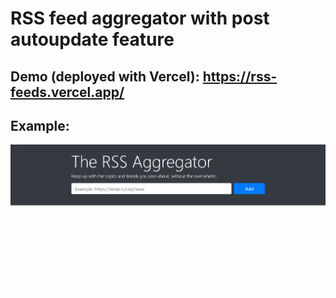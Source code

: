 # RSS feed aggregator with post autoupdate feature

## Demo (deployed with Vercel): https://rss-feeds.vercel.app/


## Example:
![Example](/upload/example.gif)
